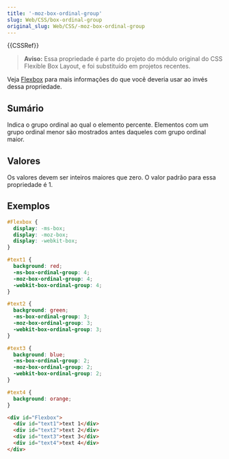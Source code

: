 ```yaml
---
title: '-moz-box-ordinal-group'
slug: Web/CSS/box-ordinal-group
original_slug: Web/CSS/-moz-box-ordinal-group
---
```


{{CSSRef}}

> **Aviso:** Essa propriedade é parte do projeto do módulo original do CSS Flexible Box Layout, e foi substituído em projetos recentes.

Veja [Flexbox](/pt-BR/docs/Web/CSS/CSS_Flexible_Box_Layout/Using_CSS_flexible_boxes) para mais informações do que você deveria usar ao invés dessa propriedade.

## Sumário

Indica o grupo ordinal ao qual o elemento percente. Elementos com um grupo ordinal menor são mostrados antes daqueles com grupo ordinal maior.

## Valores

Os valores devem ser inteiros maiores que zero. O valor padrão para essa propriedade é 1.

## Exemplos

```css
#Flexbox {
  display: -ms-box;
  display: -moz-box;
  display: -webkit-box;
}

#text1 {
  background: red;
  -ms-box-ordinal-group: 4;
  -moz-box-ordinal-group: 4;
  -webkit-box-ordinal-group: 4;
}

#text2 {
  background: green;
  -ms-box-ordinal-group: 3;
  -moz-box-ordinal-group: 3;
  -webkit-box-ordinal-group: 3;
}

#text3 {
  background: blue;
  -ms-box-ordinal-group: 2;
  -moz-box-ordinal-group: 2;
  -webkit-box-ordinal-group: 2;
}

#text4 {
  background: orange;
}
```

```html
<div id="Flexbox">
  <div id="text1">text 1</div>
  <div id="text2">text 2</div>
  <div id="text3">text 3</div>
  <div id="text4">text 4</div>
</div>
```
